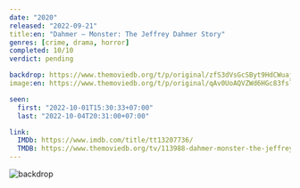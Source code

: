 ```yaml
---
date: "2020"
released: "2022-09-21"
title:en: "Dahmer – Monster: The Jeffrey Dahmer Story"
genres: [crime, drama, horror]
completed: 10/10
verdict: pending

backdrop: https://www.themoviedb.org/t/p/original/zfS3dVsGcSByt9HdCWuajVzl9RQ.jpg
image:en: https://www.themoviedb.org/t/p/original/qAv0UoAQVZWd6HGc83fsli1aKmo.jpg

seen:
  first: "2022-10-01T15:30:33+07:00"
  last: "2022-10-04T20:31:00+07:00"

link:
  IMDb: https://www.imdb.com/title/tt13207736/
  TMDB: https://www.themoviedb.org/tv/113988-dahmer-monster-the-jeffrey-dahmer-story
---
```


![backdrop](https://www.themoviedb.org/t/p/original/y3Y5INbgpttPTbgihgIa5mdUJqH.jpg)
